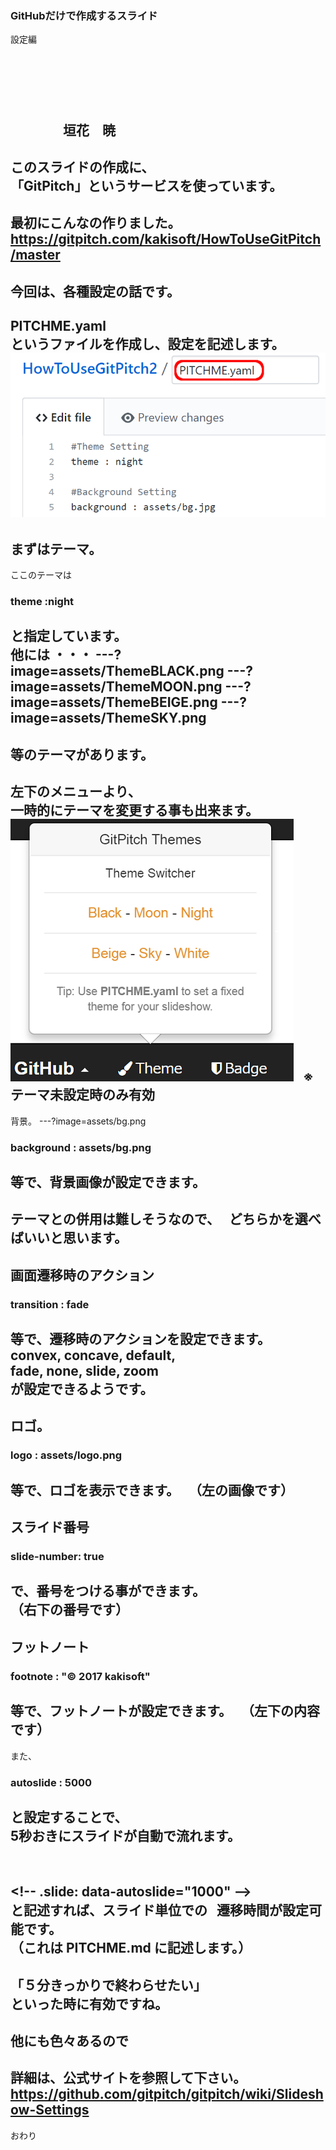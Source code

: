 ### GitHubだけで作成するスライド
設定編
　  

　  
　  
　  
　　　　垣花　暁
---
このスライドの作成に、  
「GitPitch」というサービスを使っています。
---
最初にこんなの作りました。  
https://gitpitch.com/kakisoft/HowToUseGitPitch/master
---
今回は、各種設定の話です。
---
PITCHME.yaml  
というファイルを作成し、設定を記述します。
<img src="assets/AddPitchmeYaml.png">
---
まずはテーマ。
---
ここのテーマは  
　  
### theme :night

と指定しています。  
　  
他には ・・・
---?image=assets/ThemeBLACK.png
---?image=assets/ThemeMOON.png
---?image=assets/ThemeBEIGE.png
---?image=assets/ThemeSKY.png
---
等のテーマがあります。
---
左下のメニューより、  
一時的にテーマを変更する事も出来ます。  
<img src="assets/ThemeChange.png">  
※テーマ未設定時のみ有効
---
背景。
---?image=assets/bg.png
### background : assets/bg.png
等で、背景画像が設定できます。
---
テーマとの併用は難しそうなので、  
どちらかを選べばいいと思います。
---
画面遷移時のアクション
---
### transition : fade
等で、遷移時のアクションを設定できます。  
convex, concave, default,  
fade, none, slide, zoom  
が設定できるようです。
---
ロゴ。
---
### logo : assets/logo.png
等で、ロゴを表示できます。  
（左の画像です）
---
スライド番号
---
### slide-number: true
で、番号をつける事ができます。  
（右下の番号です）
---
フットノート
---
### footnote : "© 2017 kakisoft"
等で、フットノートが設定できます。  
（左下の内容です）
---
また、
### autoslide : 5000  
と設定することで、  
5秒おきにスライドが自動で流れます。
---
　  
\<!-- .slide: data-autoslide="1000" -->
　  
と記述すれば、スライド単位での  
遷移時間が設定可能です。  
（これは PITCHME.md に記述します。）
---
「５分きっかりで終わらせたい」  
といった時に有効ですね。
---
他にも色々あるので
---
詳細は、公式サイトを参照して下さい。
https://github.com/gitpitch/gitpitch/wiki/Slideshow-Settings
---
おわり
